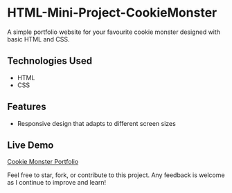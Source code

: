 # HTML-Mini-Project-CookieMonster

A simple portfolio website for your favourite cookie monster designed with basic HTML and CSS. 

## Technologies Used
- HTML
- CSS

## Features
- Responsive design that adapts to different screen sizes

## Live Demo
[Cookie Monster Portfolio](https://eddking-qs.github.io/HTML-Mini-Project-CookieMonster/)

Feel free to star, fork, or contribute to this project. Any feedback is welcome as I continue to improve and learn!
